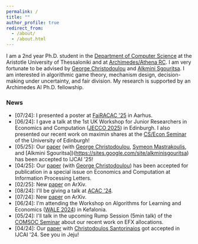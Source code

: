 ```yaml
---
permalink: /
title: ""
author_profile: true
redirect_from: 
  - /about/
  - /about.html
---
```


I am a 2nd year Ph.D. student in the [Department of Computer Science](https://www.csd.auth.gr/en/) at the Aristotle University of Thessaloniki and at [Archimedes/Athena RC](https://archimedesai.gr/en/). I am very fortunate to be advised by [George Christodoulou](https://sites.google.com/view/gchristo) and [Alkmini Sgouritsa](https://sites.google.com/site/alkminisgouritsa). I am interested in algorithmic game theory, mechanism design, decision-making under uncertainty, and fair division. My research is supported by an Archimedes AI Ph.D. fellowship. 


### News 
* \[07/24\]: I presented a poster at [FaiRACAC '25](https://sites.google.com/view/fairacac25/) in Aarhus. 
* \[06/24\]: I gave a talk at the 1st UK Workshop for Junior Researchers in Economics and Computation ([JECCO 2025](https://jecco2025.gitlab.io/)) in Edinburgh. I also presented our recent work on maximin shares at the [CS/Econ Seminar](https://charalamposkokkalis.github.io/seminar/) of the University of Edinburgh!
* \[05/25\]: Our [paper](https://arxiv.org/abs/2502.05141) (with [George Christodoulou](https://sites.google.com/view/gchristo), [Symeon Mastrakoulis](https://scholar.google.com/citations?user=UYM5J70AAAAJ&hl), and [Alkmini Sgouritsa])(https://sites.google.com/site/alkminisgouritsa) has been accepted to IJCAI '25!
* \[04/25\]: Our [paper](https://www.sciencedirect.com/science/article/pii/S0020019025000213) (with [George Christodoulou](https://sites.google.com/view/gchristo)) has been accepted for publication in a special issue on Economics and Computation at Information Processing Letters. 
* \[02/25\]: New [paper](https://arxiv.org/abs/2502.05141) on ArXiv.
* \[08/24\]: I'll be giving a talk at [ACAC '24](http://pages.cs.aueb.gr/othersites/ACAC24/).
* \[07/24\]: New [paper](https://arxiv.org/abs/2407.05891) on ArXiv.
* \[06/24\]: I'm attending the Workshop on Algorithms for Learning and Economics ([WALE 2024](https://wale.gr/2024/)) in Kefalonia.
* \[05/24\]: I'll talk in the upcoming Rump Session (5min talk) of the [COMSOC Seminar](https://www.comsocseminar.org/) about our recent work on EFX allocations.
* \[04/24\]: Our [paper](https://arxiv.org/abs/2406.10752) with [Christodoulos Santorinaios](https://santorinaios.github.io/) got accepted in IJCAI '24. See you in Jeju!
